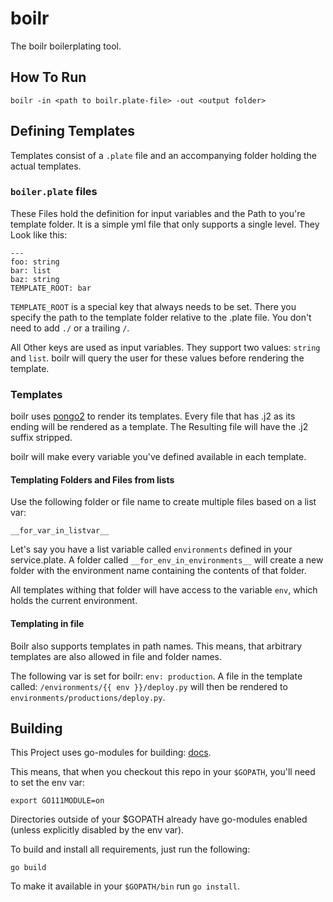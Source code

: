 # boilr

The boilr boilerplating tool.


## How To Run

```
boilr -in <path to boilr.plate-file> -out <output folder>
```

## Defining Templates

Templates consist of a `.plate` file and an accompanying folder holding the
actual templates. 

### `boiler.plate` files

These Files hold the definition for input variables and the Path to you're
template folder. It is a simple yml file that only supports a single level.
They Look like this:

```
---
foo: string
bar: list
baz: string
TEMPLATE_ROOT: bar
```

`TEMPLATE_ROOT` is a special key that always needs to be set. There you specify
the path to the template folder relative to the .plate file. You don't need to
add `./` or a trailing `/`.

All Other keys are used as input variables. They support two values: `string`
and `list`. boilr will query the user for these values before rendering the
template. 


### Templates

boilr uses [pongo2](https://github.com/flosch/pongo2) to render its templates.
Every file that has .j2 as its ending will be rendered as a template. The
Resulting file will have the .j2 suffix stripped. 

boilr will make every variable you've defined available in each template.

#### Templating Folders and Files from lists

Use the following folder or file name to create multiple files based on a list var:

```
__for_var_in_listvar__
```
Let's say you have a list variable called `environments` defined in your service.plate. 
A folder called `__for_env_in_environments__` will create a new folder with the environment name containing the contents of that folder. 

All templates withing that folder will have access to the variable `env`, which holds the current environment. 

#### Templating in file

Boilr also supports templates in path names. This means, that arbitrary
templates are also allowed in file and folder names.

The following var is set for boilr: `env: production`.  A file in the template
called: `/environments/{{ env }}/deploy.py` will then be rendered to
`environments/productions/deploy.py`.


## Building 

This Project uses go-modules for building: [docs](https://github.com/golang/go/wiki/Modules).

This means, that when you checkout this repo in your `$GOPATH`, you'll need to set the env var:
```
export GO111MODULE=on
```
Directories outside of your $GOPATH already have go-modules enabled (unless explicitly disabled by the env var).

To build and install all requirements, just run the following:
```
go build
```

To make it available in your `$GOPATH/bin` run `go install`.

